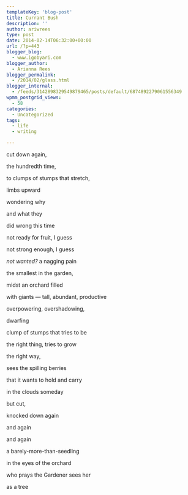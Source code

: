 ```yaml
---
templateKey: 'blog-post'
title: Currant Bush
description: ''
author: ariwrees
type: post
date: 2014-02-14T06:32:00+00:00
url: /?p=443
blogger_blog:
  - www.igobyari.com
blogger_author:
  - Arianna Rees
blogger_permalink:
  - /2014/02/glass.html
blogger_internal:
  - /feeds/3142898329549879465/posts/default/6874892279061556349
wpmm_postgrid_views:
  - 58
categories:
  - Uncategorized
tags:
  - life
  - writing

---
```

cut down again, 

the hundredth time, 

to clumps of stumps that stretch, 

limbs upward 

wondering why 

and what they 

did wrong this time 

not ready for fruit, I guess 

not strong enough, I guess 

_not wanted?_ a nagging pain 

the smallest in the garden, 

midst an orchard filled 

with giants — tall, abundant, productive  

overpowering, overshadowing, 

dwarfing 

clump of stumps that tries to be 

the right thing, tries to grow 

the right way, 

sees the spilling berries 

that it wants to hold and carry 

in the clouds someday

but cut, 

knocked down again 

and again 

and again

a barely-more-than-seedling 

in the eyes of the orchard 

who prays the Gardener sees her 

as a tree